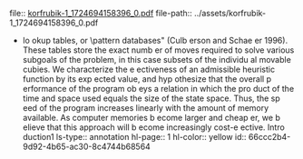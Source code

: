 file:: [korfrubik-1_1724694158396_0.pdf](../assets/korfrubik-1_1724694158396_0.pdf)
file-path:: ../assets/korfrubik-1_1724694158396_0.pdf

- lo okup tables, or \pattern databases" (Culb erson and Schae er 1996). These tables store the exact numb er of moves required to solve various subgoals of the problem, in this case subsets of the individu al movable cubies. We characterize the e ectiveness of an admissible heuristic function by its exp ected value, and hyp othesize that the overall p erformance of the program ob eys a relation in which the pro duct of the time and space used equals the size of the state space. Thus, the sp eed of the program increases linearly with the amount of memory available. As computer memories b ecome larger and cheap er, we b elieve that this approach will b ecome increasingly cost-e ective. Intro duction1
  ls-type:: annotation
  hl-page:: 1
  hl-color:: yellow
  id:: 66ccc2b4-9d92-4b65-ac30-8c4744b68564